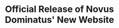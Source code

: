 ---
layout: default
header: Novus Dominatus - New Website
title: Official Release of Novus Dominatus' New Website
---
